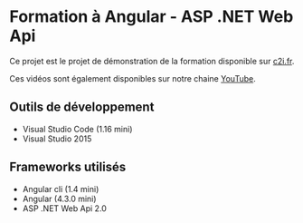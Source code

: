 # Formation à Angular - ASP .NET Web Api

Ce projet est le projet de démonstration de la formation disponible sur [c2i.fr](http://www.c2i.fr/articles/formation-a-angular-aspnet-web-api).

Ces vidéos sont également disponibles sur notre chaine [YouTube](https://www.youtube.com/channel/UCJzbA1TXeWrtfftjDjpooYA).

## Outils de développement
- Visual Studio Code (1.16 mini)
- Visual Studio 2015

## Frameworks utilisés
- Angular cli (1.4 mini)
- Angular (4.3.0 mini)
- ASP .NET Web Api 2.0
